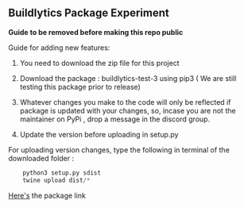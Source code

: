 <h2> Buildlytics Package Experiment </h2>

**Guide to be removed before making this repo public**

Guide for adding new features:

1) You need to download the zip file for this project

2) Download the package : buildlytics-test-3 using pip3 ( We are still testing this package prior to release)

3) Whatever changes you make to the code will only be reflected if package is updated with your changes, so, incase you are not the maintainer on PyPi , drop a message in the discord group. 

4) Update the version before uploading in setup.py

 For uploading version changes, type the following in terminal of the downloaded folder : 


``` python
    python3 setup.py sdist
    twine upload dist/*
```


[Here's](https://pypi.org/project/buildlytics-test-3/) the package link
